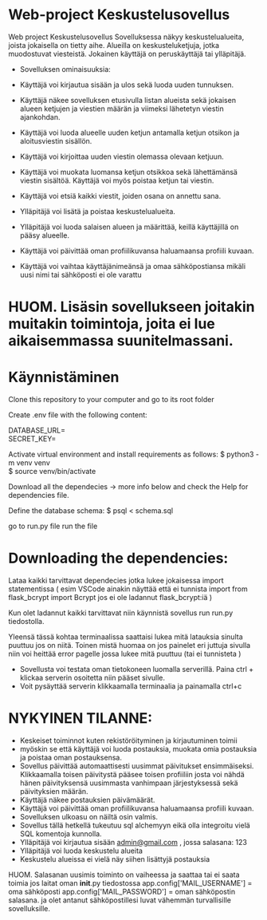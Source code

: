 # Web-project Keskustelusovellus
Web project
Keskustelusovellus
Sovelluksessa näkyy keskustelualueita, joista jokaisella on tietty aihe. Alueilla on keskusteluketjuja, jotka muodostuvat viesteistä. Jokainen käyttäjä on peruskäyttäjä tai ylläpitäjä.

- Sovelluksen ominaisuuksia:

- Käyttäjä voi kirjautua sisään ja ulos sekä luoda uuden tunnuksen.
- Käyttäjä näkee sovelluksen etusivulla listan alueista sekä jokaisen alueen ketjujen ja viestien määrän ja viimeksi lähetetyn viestin ajankohdan.
- Käyttäjä voi luoda alueelle uuden ketjun antamalla ketjun otsikon ja aloitusviestin sisällön.
- Käyttäjä voi kirjoittaa uuden viestin olemassa olevaan ketjuun.
- Käyttäjä voi muokata luomansa ketjun otsikkoa sekä lähettämänsä viestin sisältöä. Käyttäjä voi myös poistaa ketjun tai viestin.
- Käyttäjä voi etsiä kaikki viestit, joiden osana on annettu sana.
- Ylläpitäjä voi lisätä ja poistaa keskustelualueita.
- Ylläpitäjä voi luoda salaisen alueen ja määrittää, keillä käyttäjillä on pääsy alueelle.
- Käyttäjä voi päivittää oman profiilikuvansa haluamaansa profiili kuvaan.
- Käyttäjä voi vaihtaa käyttäjänimeänsä ja omaa sähköpostiansa mikäli uusi nimi tai sähköposti ei ole varattu 


# HUOM. Lisäsin sovellukseen joitakin muitakin toimintoja, joita ei lue aikaisemmassa suunitelmassani. 




# Käynnistäminen
Clone this repository to your computer and go to its root folder

Create .env file with the following content:

DATABASE_URL=<local-database-address>  
SECRET_KEY=<secret-key>  

Activate virtual environment and install requirements as follows:
$ python3 -m venv venv     
$ source venv/bin/activate 

Download all the dependecies -> more info below and check the Help for dependencies file.

Define the database schema:
$ psql < schema.sql


go to run.py file
run the file

# Downloading the dependencies: 

Lataa kaikki tarvittavat dependecies jotka lukee jokaisessa import statementissa ( esim VSCode ainakin näyttää että ei tunnista import from flask_bcrypt import Bcrypt jos ei ole ladannut flask_bcrypt:iä ) 

Kun olet ladannut kaikki tarvittavat niin käynnistä sovellus run run.py tiedostolla.

Yleensä tässä kohtaa terminaalissa saattaisi lukea mitä latauksia sinulta puuttuu jos on niitä. Toinen mistä huomaa on jos painelet eri juttuja sivulla niin voi heittää error pagelle jossa lukee mitä puuttuu (tai ei tunnisteta )
- Sovellusta voi testata oman tietokoneen luomalla serverillä. Paina ctrl + klickaa serverin osoitetta niin pääset sivulle.
- Voit pysäyttää serverin klikkaamalla terminaalia ja painamalla ctrl+c

# NYKYINEN TILANNE:

- Keskeiset toiminnot kuten rekistöröityminen ja kirjautuminen toimii
- myöskin se että käyttäjä voi luoda postauksia, muokata omia postauksia ja poistaa oman postauksensa.
- Sovellus päivittää automaattisesti uusimmat päivitukset ensimmäiseksi. Klikkaamalla toisen päivitystä pääsee toisen profiiliin josta voi nähdä hänen päivityksensä uusimmasta vanhimpaan järjestyksessä sekä päivityksien määrän. 
- Käyttäjä näkee postauksien päivämäärät. 
- Käyttäjä voi päivittää oman profiilikuvansa haluamaansa profiili kuvaan.
- Sovelluksen ulkoasu on näiltä osin valmis. 
- Sovellus tällä hetkellä tukeutuu sql alchemyyn eikä olla integroitu vielä SQL komentoja kunnolla.
- Ylläpitäjä voi kirjautua sisään admin@gmail.com , jossa salasana: 123
- Ylläpitäjä voi luoda keskustelu alueita
- Keskustelu alueissa ei vielä näy siihen lisättyjä postauksia


 HUOM. Salasanan uusimis toiminto on vaiheessa ja saattaa tai ei saata toimia jos laitat oman __init__.py tiedostossa
 app.config['MAIL_USERNAME'] = oma sähköposti
app.config['MAIL_PASSWORD'] = oman sähköpostin salasana.
ja olet antanut sähköpostillesi luvat vähemmän turvallisille sovelluksille. 





